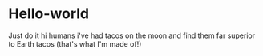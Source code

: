 # Hello-world
Just do it
hi humans
i've had tacos on the moon and find them far superior to Earth tacos (that's what I'm made of!)
